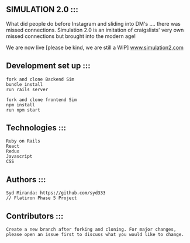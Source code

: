 SIMULATION 2.0 :::
----------------------
What did people do before Instagram and sliding into DM's .... there was missed connections. Simulation 2.0 is an imitation of craigslists' very own missed connections but brought into the modern age!

We are now live [please be kind, we are still a WIP] 
www.simulation2.com

Development set up :::
----------------------
```
fork and clone Backend Sim 
bundle install
run rails server

fork and clone frontend Sim
npm install
run npm start
```

Technologies :::
----------------------
```
Ruby on Rails
React
Redux
Javascript
CSS 
```

Authors :::
----------------------
```
Syd Miranda: https://github.com/syd333
// Flatiron Phase 5 Project
```

Contributors :::
----------------------
```
Create a new branch after forking and cloning. For major changes, please open an issue first to discuss what you would like to change.
```
